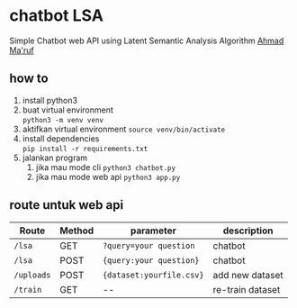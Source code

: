 # chatbot LSA

Simple Chatbot web API using Latent Semantic Analysis Algorithm
[Ahmad Ma'ruf](mailto:ahmadmaruf2701@gmail.com)

## how to
1. install python3  
2. buat virtual environment  
`python3 -m venv venv` 
3. aktifkan virtual environment `source venv/bin/activate` 
4. install dependencies  
`pip install -r requirements.txt`
5. jalankan program
   1. jika mau mode cli `python3 chatbot.py`
   2. jika mau mode web api `python3 app.py`

## route untuk web api

| Route | Method | parameter | description |
|---|---|---|---|
| `/lsa` | GET | `?query=your question` | chatbot |
| `/lsa` | POST | `{query:your question}` | chatbot |
| `/uploads` | POST | `{dataset:yourfile.csv}` | add new dataset |
| `/train` | GET | -- | re-train dataset |
